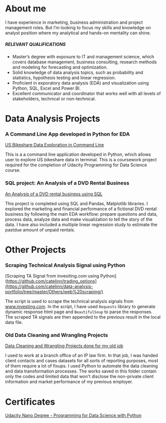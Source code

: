 # About me

I have experience in marketing, business administration and project management roles. But I’m looking to focus my skills and knowledge on analyst position where my analytical and hands-on mentality can shine. 

##### RELEVANT QUALIFICATIONS

- Master’s degree with exposure to IT and management science, which covers database management, business consulting, research methods and modeling for forecasting and optimization.
- Solid knowledge of data analysis topics, such as probability and statistics, hypothesis testing and linear regression. 
- Proficient in exporatory data analysis (EDA) and visualization using Python, SQL, Excel and Power BI.
- Excellent communicator and coordinator that works well with all levels of stakeholders, technical or non-technical.




# Data Analysis Projects


### A Command Line App developed in Python for EDA

[US Bikeshare Data Exploration in Command Line](https://github.com/catelinn/bikeshare_cli2)

This is a a command line application developed in Python, which allows user to explore US bikeshare data in terminal. This is a coursework project required for the completion of Udacity Programming for Data Science course.  



### SQL project: An Analysis of a DVD Rental Business

[An Analysis of a DVD rental business using SQL](https://github.com/catelinn/data-analysis-portfolio/blob/master/SQL%20Projects/An-Analysis-of-DVD-Rental-Business-Using-SQL.ipynb)

This project is completed using SQL and Pandas, Matplotlib libraries. I explored the marketing and financial performance of a fictional DVD rental business by following the main EDA workflow: prepare questions and data, process data, analyze data and make visualization to tell the story of the data. I have also included a multiple linear regression study to estimate the pastdue amount of unpaid rentals. 



# Other Projects


### Scraping Technical Analysis Signal using Python

[Scraping TA Signal from invesiting.com using Python](https://github.com/catelinn/trading_options](https://github.com/catelinn/data-analysis-portfolio/tree/master/Others/web%20scraping/)

The script is used to scrape the technical analysis signals from www.investing.com. In the script, I have used `Requests` library to generate dynamic response html page and `BeautifulSoup` to parse the responses. The scraped TA signals are then appended to the previous result in the local data file.


### Old Data Cleaning and Wrangling Projects

[Data Cleaning and Wrangling Projects done for my old job](https://github.com/catelinn/data-analysis-portfolio/tree/master/projects/data%20cleaning%20and%20wrangling%20at%20old%20job)

I used to work at a branch office of an IP law firm. In that job, I was handed client contacts and cases datasets for all sorts of reporting purposes, most of them require a lot of fixups. I used Python to automate the data cleaning and data transformation processes. The works saved in this folder contain only the codes and limited data that won't disclose the non-private client information and market performance of my previous employer.



# Certificates

[Udacity Nano Degree - Programming for Data Science with Python](https://graduation.udacity.com/confirm/FGQADLZH)
